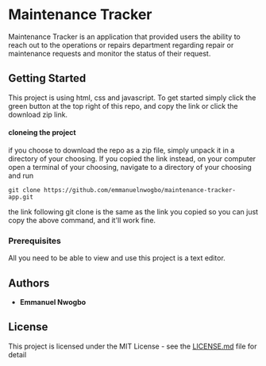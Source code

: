 # Maintenance Tracker

Maintenance Tracker is an application that provided users the ability to reach out to the operations or repairs department regarding repair or maintenance requests and monitor the status of their request.

## Getting Started

This project is using html, css and javascript. To get started simply click the green button at the top right of this repo, and copy the link or click the download zip link.

#### cloneing the project

if you choose to download the repo as a zip file, simply unpack it in a directory of your choosing. If you copied the link instead, on your computer open a terminal of your choosing, navigate to a directory of your choosing and run 

```
git clone https://github.com/emmanuelnwogbo/maintenance-tracker-app.git
```

the link following git clone is the same as the link you copied so you can just copy the above command, and it'll work fine.



### Prerequisites

All you need to be able to view and use this project is a text editor.

## Authors

* **Emmanuel Nwogbo**

## License

This project is licensed under the MIT License - see the [LICENSE.md](LICENSE.md) file for detail

